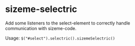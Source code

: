 sizeme-selectric
================

Add some listeners to the select-element to correctly handle communication with sizeme-code.

Usage: `$("#select").selectric().sizemeSelectric()`